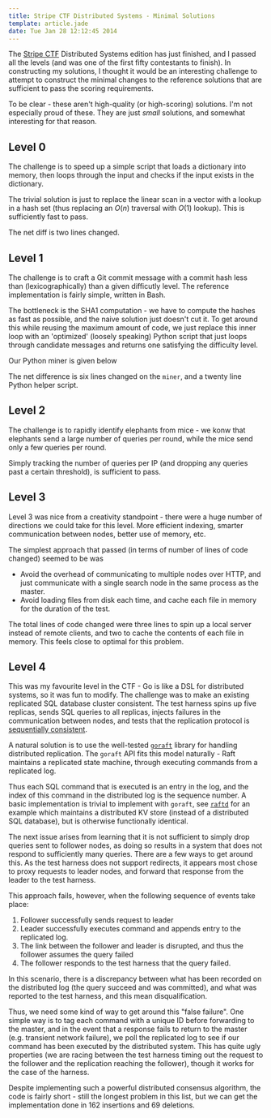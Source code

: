 ```yaml
---
title: Stripe CTF Distributed Systems - Minimal Solutions
template: article.jade
date: Tue Jan 28 12:12:45 2014
---
```


The [Stripe CTF][] Distributed Systems edition has just finished, and
I passed all the levels (and was one of the first fifty contestants to
finish). In constructing my solutions, I thought it would be an
interesting challenge to attempt to construct the minimal changes to
the reference solutions that are sufficient to pass the scoring
requirements.

To be clear - these aren't high-quality (or high-scoring) solutions.
I'm not especially proud of these. They are just *small* solutions,
and somewhat interesting for that reason.

[Stripe CTF]: http://stripe-ctf.com

## Level 0 ##

The challenge is to speed up a simple script that loads a dictionary
into memory, then loops through the input and checks if the input
exists in the dictionary.

<script src="https://gist.github.com/ajtulloch/305491a7edd195ba1358.js"></script>

The trivial solution is just to replace the linear scan in a vector
with a lookup in a hash set (thus replacing an $O(n)$
traversal with $O(1)$ lookup).  This is sufficiently fast to pass.

<script src="https://gist.github.com/ajtulloch/c2ae443eb113cd7089c9.js"></script>

The net diff is two lines changed.

## Level 1 ##

The challenge is to craft a Git commit message with a commit hash less
than (lexicographically) than a given difficutly level.  The reference
implementation is fairly simple, written in Bash.

The bottleneck is the SHA1 computation - we have to compute the hashes
as fast as possible, and the naive solution just doesn't cut it.  To
get around this while reusing the maximum amount of code, we just
replace this inner loop with an 'optimized' (loosely speaking) Python
script that just loops through candidate messages and returns one
satisfying the difficulty level.

Our Python miner is given below

<script src="https://gist.github.com/ajtulloch/22d645c1826a71f6064e.js"></script>

The net difference is six lines changed on the `miner`, and a twenty
line Python helper script.

<script src="https://gist.github.com/ajtulloch/3474342810ff771009d0.js"></script>

## Level 2 ##


The challenge is to rapidly identify elephants from mice - we konw
that elephants send a large number of queries per round, while the
mice send only a few queries per round.

Simply tracking the number of queries per IP (and dropping any queries
past a certain threshold), is sufficient to pass.

<script src="https://gist.github.com/ajtulloch/3dddf877cee3adf0cb50.js"></script>


## Level 3 ##

Level 3 was nice from a creativity standpoint - there were a huge
number of directions we could take for this level.  More efficient indexing,
smarter communication between nodes, better use of memory, etc.

The simplest approach that passed (in terms of number of lines of code
changed) seemed to be was

+ Avoid the overhead of communicating to multiple nodes over HTTP, and
just communicate with a single search node in the same process as the master.
+ Avoid loading files from disk each time, and cache each file in
memory for the duration of the test.

The total lines of code changed were three lines to spin up a
local server instead of remote clients, and two to cache the contents
of each file in memory.  This feels close to optimal for this
problem.

<script src="https://gist.github.com/ajtulloch/e05f75aaa6ba3b5b0241.js"></script>

## Level 4 ##

This was my favourite level in the CTF - Go is like a DSL for
distributed systems, so it was fun to modify.  The challenge was to
make an existing replicated SQL database cluster consistent.  The test
harness spins up five replicas, sends SQL queries to all replicas,
injects failures in the communication between nodes, and tests that
the replication protocol is [sequentially consistent][].

A natural solution is to use the well-tested [`goraft`][goraft]
library for handling distributed replication. The `goraft` API fits
this model naturally - Raft maintains a replicated state machine,
through executing commands from a replicated log.

Thus each SQL command that is executed is an entry in the log, and the
index of this command in the distributed log is the sequence number.
A basic implementation is trivial to implement with `goraft`, see
[`raftd`][raftd] for an example which maintains a distributed KV store
(instead of a distributed SQL database), but is otherwise functionally
identical.

The next issue arises from learning that it is not sufficient to
simply drop queries sent to follower nodes, as doing so results in a
system that does not respond to sufficiently many queries.  There are
a few ways to get around this.  As the test harness does not support
redirects, it appears most chose to proxy requests to leader nodes,
and forward that response from the leader to the test harness.

This approach fails, however, when the following sequence of events
take place:

1. Follower successfully sends request to leader
2. Leader successfully executes command and appends entry to the
replicated log.
3. The link between the follower and leader is disrupted, and thus the
follower assumes the query failed
4. The follower responds to the test harness that the query failed.

In this scenario, there is a discrepancy between what has been
recorded on the distributed log (the query succeed and was committed),
and what was reported to the test harness, and this mean
disqualification.

Thus, we need some kind of way to get around this "false failure". One
simple way is to tag each command with a unique ID before forwarding
to the master, and in the event that a response fails to return to the
master (e.g. transient network failure), we poll the replicated log to
see if our command has been executed by the distributed system. This
has quite ugly properties (we are racing between the test harness
timing out the request to the follower and the replication reaching
the follower), though it works for the case of the harness.

Despite implementing such a powerful distributed consensus algorithm,
the code is fairly short - still the longest problem in this list, but
we can get the implementation done in 162 insertions and 69 deletions.

<script src="https://gist.github.com/ajtulloch/ab5d358a50bbbb569604.js"></script>

[goraft]: https://github.com/goraft/raft
[raftd]: https://github.com/goraft/raftd
[sequentially consistent]: http://en.wikipedia.org/wiki/Sequential_consistency
